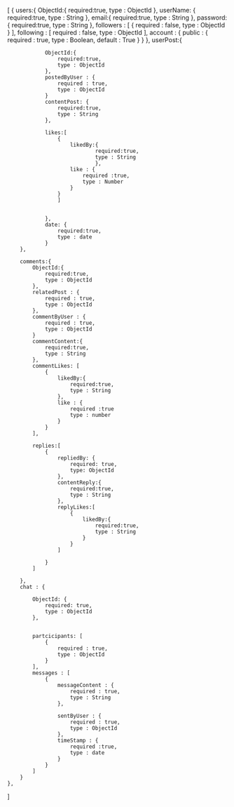 

[
    {
        users:{
            ObjectId:{
                required:true,
                type : ObjectId
            },
            userName: {
                required:true,
                type : String
            },
            email:{
                required:true,
                type : String
            },
            password:{
                required:true,
                type : String
            },
            followers : [ 
                {
                    required : false,
                    type : ObjectId
                }
            ],
            following : [
                required : false,
                type : ObjectId
            ],
            account : {
                public : {
                    required : true,
                    type : Boolean,
                    default : True
                }
            }
        },
        userPost:{
            
                ObjectId:{
                    required:true,
                    type : ObjectId
                },
                postedByUser : {
                    required : true,
                    type : ObjectId
                }
                contentPost: {
                    required:true,
                    type : String
                },
               
                likes:[ 
                    {
                        likedBy:{
                                required:true,
                                type : String
                                },
                        like : {
                            required :true,
                            type : Number
                        }
                    }
                    ]
                   
                    
                },
                date: {
                    required:true,
                    type : date
                }
        },

        comments:{
            ObjectId:{
                required:true,
                type : ObjectId
            },
            relatedPost : {
                required : true,
                type : ObjectId
            },
            commentByUser : {
                required : true,
                type : ObjectId
            }
            commentContent:{
                required:true,
                type : String
            },
            commentLikes: [
                {
                    likedBy:{
                        required:true,
                        type : String
                    },
                    like : {
                        required :true
                        type : number
                    }
                }
            ],

            replies:[
                {
                    repliedBy: { 
                        required: true,
                        type: ObjectId
                    },
                    contentReply:{
                        required:true,
                        type : String
                    },
                    replyLikes:[
                        {
                            likedBy:{
                                required:true,
                                type : String
                            }
                        }
                    ]

                }
            ]
            
        },
        chat : {

            ObjectId: {
                required: true,
                type : ObjectId
            },
           
            
            partcicipants: [ 
                {
                    required : true,
                    type : ObjectId
                }
            ],
            messages : [
                {
                    messageContent : {
                        required : true,
                        type : String
                    },

                    sentByUser : {
                        required : true,
                        type : ObjectId
                    },
                    timeStamp : {
                        required :true,
                        type : date
                    }
                }
            ]
        }
    },
]


